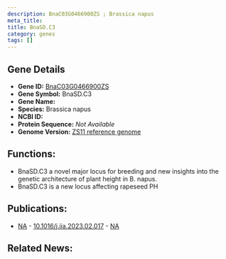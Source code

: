 ```yaml
---
description: BnaC03G0466900ZS ; Brassica napus
meta_title:
title: BnaSD.C3
category: genes
tags: []
---
```


## Gene Details
- **Gene ID:**	[BnaC03G0466900ZS](https://www.maizegdb.org/gene_center/gene/BnaC03G0466900ZS)
- **Gene Symbol:** BnaSD.C3
- **Gene Name:** 
- **Species:** Brassica napus
- **NCBI ID:** [  ]()
- **Protein Sequence:** *Not Available*
- **Genome Version:** [ZS11 reference genome]()

## Functions:
   - BnaSD.C3 a novel major locus for breeding and new insights into the genetic architecture of plant height in B. napus.
   - BnaSD.C3 is a new locus affecting rapeseed PH

## Publications:
   - [NA]( https://www.sciencedirect.com/science/article/pii/S2095311923000291 ) - [10.1016/j.jia.2023.02.017]( https://www.sciencedirect.com/science/article/pii/S2095311923000291 ) - [NA](https://pubmed.ncbi.nlm.nih.gov/NA/)

## Related News:

